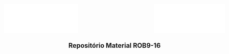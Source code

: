 <div style="display: flex; justify-content: center; width: 100%; gap: 250px;">
    <img src="https://github.com/joaogaspar00/logos/blob/main/IST_A_RGB_NEG%20-%20recortado.png" alt="NEG_LOGO" height="95px">
    <img src="https://github.com/joaogaspar00/logos/blob/main/ROB916transparentebranco.png" alt="ROB9-16 Logo" height="95px">
</div>
<h2 style="text-align: center;">Repositório Material ROB9-16</h2>
